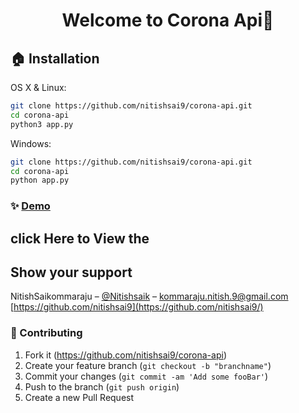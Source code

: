 <h1 align="center">Welcome to Corona Api👋</h1>



## 🏠 Installation

OS X & Linux:

```sh
git clone https://github.com/nitishsai9/corona-api.git
cd corona-api
python3 app.py
```

Windows:

```sh
git clone https://github.com/nitishsai9/corona-api.git
cd corona-api
python app.py
```

### ✨ [Demo](https://api-corona.herokuapp.com/)
<h2> click Here to View the 

## Show your support
NitishSaikommaraju – [@Nitishsaik](https://twitter.com/Nitishsaik) – kommaraju.nitish.9@gmail.com
<br/>
[https://github.com/nitishsai9](https://github.com/nitishsai9/)

### 🤝 Contributing

1. Fork it (<https://github.com/nitishsai9/corona-api>)
2. Create your feature branch (`git checkout -b "branchname"`)
3. Commit your changes (`git commit -am 'Add some fooBar'`)
4. Push to the branch (`git push origin`)
5. Create a new Pull Request


